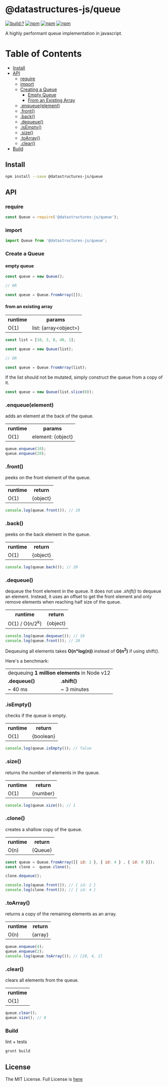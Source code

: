 # @datastructures-js/queue

[![build:?](https://travis-ci.org/datastructures-js/queue.svg?branch=master)](https://travis-ci.org/datastructures-js/queue) 
[![npm](https://img.shields.io/npm/v/@datastructures-js/queue.svg)](https://www.npmjs.com/package/@datastructures-js/queue)
[![npm](https://img.shields.io/npm/dm/@datastructures-js/queue.svg)](https://www.npmjs.com/packages/@datastructures-js/queue) [![npm](https://img.shields.io/badge/node-%3E=%206.0-blue.svg)](https://www.npmjs.com/package/@datastructures-js/queue)

A highly performant queue implementation in javascript.

# Table of Contents
* [Install](#install)
* [API](#api)
  * [require](#require)
  * [import](#import)
  * [Creating a Queue](#create-a-queue)
    * [Empty Queue](#empty-queue)
    * [From an Existing Array](#from-an-existing-array)
  * [.enqueue(element)](#enqueueelement)
  * [.front()](#front)
  * [.back()](#back)
  * [.dequeue()](#dequeue)
  * [.isEmpty()](#isEmpty)
  * [.size()](#size)
  * [.toArray()](#toarray)
  * [.clear()](#clear)
 * [Build](#build)

## Install

```sh
npm install --save @datastructures-js/queue
```

## API

### require

```js
const Queue = require('@datastructures-js/queue');
```

### import

```js
import Queue from '@datastructures-js/queue';
```

### Create a Queue

#### empty queue
```js
const queue = new Queue();

// OR

const queue = Queue.fromArray([]);
```

#### from an existing array
<table>
 <tr>
  <th>runtime</th>
  <th>params</th>
 </tr>
 <tr>
  <td>O(1)</td>
  <td>
   list: {array&lt;object&gt;}
  </td>
 </tr>
</table>

```js
const list = [10, 3, 8, 40, 1];

const queue = new Queue(list);

// OR

const queue = Queue.fromArray(list);
```

If the list should not be mutated, simply construct the queue from a copy of it.

```js
const queue = new Queue(list.slice(0));
```

### .enqueue(element)
adds an element at the back of the queue.

<table>
 <tr>
  <th>runtime</th>
  <th>params</th>
 </tr>
 <tr>
  <td>O(1)</td>
  <td>
   element: {object}
  </td>
 </tr>
</table>

```js
queue.enqueue(10);
queue.enqueue(20);
```

### .front()
peeks on the front element of the queue.

<table>
 <tr>
  <th>runtime</th>
  <th>return</th>
 </tr>
 <tr>
  <td>O(1)</td>
  <td>
   {object}
  </td>
 </tr>
</table>

```js
console.log(queue.front()); // 10
```

### .back()
peeks on the back element in the queue.

<table>
 <tr>
  <th>runtime</th>
  <th>return</th>
 </tr>
 <tr>
  <td>O(1)</td>
  <td>
   {object}
  </td>
 </tr>
</table>

```js
console.log(queue.back()); // 20
```

### .dequeue()
dequeue the front element in the queue. It does not use *.shift()* to dequeue an element. Instead, it uses an offset to get the front element and only remove elements when reaching half size of the queue.

<table>
 <tr>
  <th>runtime</th>
  <th>return</th>
 </tr>
 <tr>
  <td>O(1) / O(n/2<sup>k</sup>)</td>
  <td>
   {object}
  </td>
 </tr>
</table>

```js
console.log(queue.dequeue()); // 10
console.log(queue.front()); // 20
```

Dequeuing all elements takes <b>O(n\*log(n))</b> instead of <b>O(n<sup>2</sup>)</b> if using shift(). 

Here's a benchmark:

<table>
 <tr><td colspan="2">dequeuing <b>1 million elements</b> in Node v12</td></tr>
 <tr><td><b>.dequeue()</b></td><td><b>.shift()</b></td></tr>
  <tr><td>~ 40 ms</td><td>~ 3 minutes</td></tr>
</table>


### .isEmpty()
checks if the queue is empty.

<table>
 <tr>
  <th>runtime</th>
  <th>return</th>
 </tr>
 <tr>
  <td>O(1)</td>
  <td>
   {boolean}
  </td>
 </tr>
</table>

```js
console.log(queue.isEmpty()); // false
```

### .size()
returns the number of elements in the queue.

<table>
 <tr>
  <th>runtime</th>
  <th>return</th>
 </tr>
 <tr>
  <td>O(1)</td>
  <td>
   {number}
  </td>
 </tr>
</table>

```js
console.log(queue.size()); // 1
```

### .clone() 
creates a shallow copy of the queue.

<table>
 <tr>
  <th>runtime</th>
  <th>return</th>
 </tr>
 <tr>
  <td>O(n)</td>
  <td>
   {Queue}
  </td>
 </tr>
</table>

```js
const queue = Queue.fromArray([{ id: 2 }, { id: 4 } , { id: 8 }]);
const clone =  queue.clone();

clone.dequeue();

console.log(queue.front()); // { id: 2 }
console.log(clone.front()); // { id: 4 }
```

### .toArray() 
returns a copy of the remaining elements as an array.

<table>
 <tr>
  <th>runtime</th>
  <th>return</th>
 </tr>
 <tr>
  <td>O(n)</td>
  <td>
   {array}
  </td>
 </tr>
</table>

```js
queue.enqueue(4);
queue.enqueue(2);
console.log(queue.toArray()); // [20, 4, 2]
```

### .clear()
clears all elements from the queue.

<table>
 <tr>
  <th>runtime</th>
 </tr>
 <tr>
  <td>O(1)</td>
 </tr>
</table>

```js
queue.clear();
queue.size(); // 0
```

### Build
lint + tests

```sh
grunt build
```

## License
The MIT License. Full License is [here](https://github.com/datastructures-js/queue/blob/master/LICENSE)
